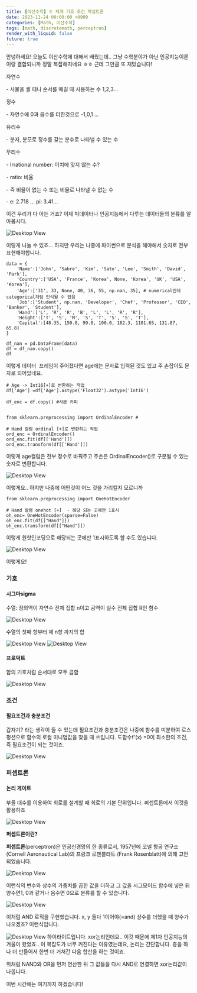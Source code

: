 ```yaml
---
title: [이산수학] 수 체계 기호 조건 퍼셉트론
date: 2023-11-24 00:00:00 +0900
categories: [Math, 이산수학]
tags: [math, discretemath, perceptron]
render_with_liquid: false
future: true
---
```


안녕하세요! 오늘도 이산수학에 대해서 배웠는데.. 그냥 수학분야가 아닌 인공지능이론이랑 결합되니까 정말 복잡해지네요 ㅎㅎ 근데 그만큼 또 재밌습니다! 

자연수

\- 사물을 셀 때나 순서를 매길 때 사용하는 수 1,2,3...

정수

\- 자연수에 0과 음수를 더한것으로 -1,0,1 ...

유리수

\- 분자, 분모로 정수를 갖는 분수로 나타낼 수 있는 수

무리수 

\- Irrational number: 이치에 맞지 않는 수?

\- ratio: 비율

\- 즉 비율이 없는 수 또는 비율로 나타낼 수 없는 수

\- e: 2.718 ... pi: 3.41...

이건 우리가 다 아는 거죠? 이제 빅데이터나 인공지능에서 다루는 데이터들의 분류를 알아봅시다.

![Desktop View](/assets/img/Math/Discrete-Math/Number-Type/1.png)

이렇게 나눌 수 있죠... 하지만 우리는 나중에 파이썬으로 분석을 해야해서 숫자로 전부 표현해야합니다.

```
data = {
    'Name':['John', 'Sabre', 'Kim', 'Sato', 'Lee', 'Smith', 'David', 'Park'],
    'Country':['USA', 'France', 'Korea', None, 'Korea', 'UK', 'USA', 'Korea'],
    'Age':['31', 33, None, 40, 36, 55, np.nan, 35], # numerical인데 categorical처럼 인식될 수 있음
    'Job':['Student', np.nan, 'Developer', 'Chef', 'Professor', 'CEO', 'Banker', 'Student'],
    'Hand':['L', 'R', 'R', 'B', 'L', 'L', 'R', 'R'],
    'Height':['T', 'S', 'M', 'S', 'T', 'S', 'S', 'T'],
    'Capital':[48.35, 150.8, 99.0, 100.0, 182.3, 1101.65, 131.87, 65.8]
}

df_nan = pd.DataFrame(data)
df = df_nan.copy()
df
```

이렇게 데이터  프레임이 주어졌다면 age에는 문자로 입력된 것도 있고 주 손잡이도 문자로 되어있네요.

```
# Age -> Int16[+]로 변환하는 작업
df['Age'] =df['Age'].astype('Float32').astype('Int16')

df_enc = df.copy() #사본 카피


from sklearn.preprocessing import OrdinalEncoder #

# Hand 칼럼 ordinal [+]로 변환하는 작업
ord_enc = OrdinalEncoder()
ord_enc.fit(df[['Hand']])
ord_enc.transform(df[['Hand']])
```

이렇게 age컬럼은 전부 정수로 바꿔주고 주손은 OrdinalEncoder()로 구분될 수 있는 숫자로 변환합니다. 

![Desktop View](/assets/img/Math/Discrete-Math/Number-Type/2.png)

이렇게요.. 하지만 나중에 어떤것이 어느 것을 가리킬지 모르니까

```
from sklearn.preprocessing import OneHotEncoder

# Hand 칼럼 onehot [+]  - 해당 되는 곳에만 1표시
oh_enc= OneHotEncoder(sparse=False)
oh_enc.fit(df[["Hand"]])
oh_enc.transform(df[["Hand"]])
```

이렇게 원핫인코딩으로 해당되는 곳에만 1표시하도록 할 수도 있습니다.

![Desktop View](/assets/img/Math/Discrete-Math/Number-Type/3.png)

이렇게요!

### **기호**

#### **시그마sigma**

수열: 정의역이 자연수 전체 집합 n이고 공역이 실수 전체 집합 R인 함수

![Desktop View](/assets/img/Math/Discrete-Math/Number-Type/4.png)

수열의 첫째 항부터 제 n항 까지의 합


![Desktop View](/assets/img/Math/Discrete-Math/Number-Type/5.png)
![Desktop View](/assets/img/Math/Discrete-Math/Number-Type/6.png)
#### **프로덕트**

합의 기호처럼 순서대로 모두 곱함

![Desktop View](/assets/img/Math/Discrete-Math/Number-Type/7.png)

### **조건**

#### **필요조건과 충분조건**

갑자기? 라는 생각이 들 수 있는데 필요조건과 충분조건은 나중에 함수를 미분하여 로스 펑션으로 함수의 로컬 미니멈값을 찾을 때 쓰입니다. 도함수f'(x) =0이 최소한의 조건, 즉 필요조건이 되는 것이죠.

![Desktop View](/assets/img/Math/Discrete-Math/Number-Type/8.png)

### **퍼셉트론**

#### **논리 게이트**

부울 대수를 이용하여 회로를 설계할 때 회로의 기본 단위입니다. 퍼셉트론에서 이것을 활용하죠

![Desktop View](/assets/img/Math/Discrete-Math/Number-Type/9.png)

**퍼셉트론이란?** 

**퍼셉트론**(perceptron)은 인공신경망의 한 종류로서, 1957년에 코넬 항공 연구소(Cornell Aeronautical Lab)의 프랑크 로젠블라트 (Frank Rosenblatt)에 의해 고안되었습니다.

![Desktop View](/assets/img/Math/Discrete-Math/Number-Type/10.png)

이런식의 변수와 상수의 가중치를 곱한 값을 더하고 그 값을 시그모이드 함수에 넣은 뒤 양수면1, 0과 같거나 음수면 0으로 분류를 할 수 있습니다.

![Desktop View](/assets/img/Math/Discrete-Math/Number-Type/11.png)

이처럼 AND 로직을 구현했습니다. x, y 둘다 1이어야(=and) 상수를 더했을 때 양수가 나오겠죠? 이런식입니다.


![Desktop View](/assets/img/Math/Discrete-Math/Number-Type/12.png)
하이라이트입니다. xor논리인데요.. 이것 때문에 제1차 인공지능의 겨울이 왔었죠.. 이 복잡도가 너무 커진다는 이유였는데요, 논리는 간단합니다. 층을 하나 더 만들어서 한번 더 거쳐간 다음 합산을 하는 것이죠. 

위처럼 NAND와 OR을 먼저 연산한 뒤 그 값들을 다시 AND로 연결하면 xor논리값이 나옵니다.

이번 시간에는 여기까지 하겠습니다!